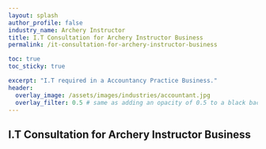 ```yaml
---
layout: splash 
author_profile: false 
industry_name: Archery Instructor
title: I.T Consultation for Archery Instructor Business
permalink: /it-consultation-for-archery-instructor-business

toc: true
toc_sticky: true

excerpt: "I.T required in a Accountancy Practice Business."
header:
  overlay_image: /assets/images/industries/accountant.jpg
  overlay_filter: 0.5 # same as adding an opacity of 0.5 to a black background
---
```


## I.T Consultation for Archery Instructor Business
